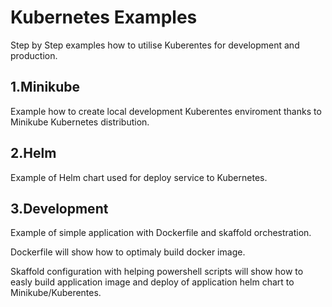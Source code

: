 # Kubernetes Examples

Step by Step examples how to utilise Kuberentes for development and production.


## 1.Minikube

Example how to create local development Kuberentes enviroment thanks to Minikube Kubernetes distribution.


## 2.Helm 

Example of Helm chart used for deploy service to Kubernetes.


## 3.Development

Example of simple application with Dockerfile and skaffold orchestration. 

Dockerfile will show how to optimaly build docker image.

Skaffold configuration with helping powershell scripts will show how to easly build application image 
and deploy of application helm chart to Minikube/Kuberentes.